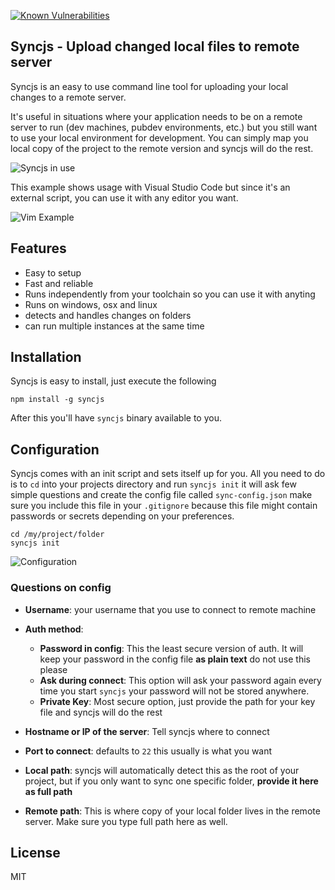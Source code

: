 [![Known Vulnerabilities](https://snyk.io/test/github/serkanyersen/sync/badge.svg)](https://snyk.io/test/github/serkanyersen/sync)

Syncjs - Upload changed local files to remote server
----------------------------------------------------
Syncjs is an easy to use command line tool for uploading your local changes to a remote server.

It's useful in situations where your application needs to be on a remote server to run (dev machines, pubdev environments, etc.) but you still want to use your local environment for development. You can simply map you local copy of the project to the remote version and syncjs will do the rest.

![Syncjs in use](http://i.imgur.com/rLNUErv.gif, "syncjs")

This example shows usage with Visual Studio Code but since it's an external script, you can use it with any editor you want.

![Vim Example](http://i.imgur.com/drnEET1.gif, "syncjs")

Features
--------
 - Easy to setup
 - Fast and reliable
 - Runs independently from your toolchain so you can use it with anyting
 - Runs on windows, osx and linux
 - detects and handles changes on folders
 - can run multiple instances at the same time


Installation
------------

Syncjs is easy to install, just execute the following

```
npm install -g syncjs
```

After this you'll have `syncjs` binary available to you.

Configuration
-------------

Syncjs comes with an init script and sets itself up for you. All you need to do is to `cd` into your projects directory and  run `syncjs init` it will ask few simple questions and create the config file called `sync-config.json` make sure you include this file in your `.gitignore` because this file might contain passwords or secrets depending on your preferences.

```
cd /my/project/folder
syncjs init
```
![Configuration](http://i.imgur.com/3VnNDc5.gif, "syncjs init")


### Questions on config
 - **Username**: your username that you use to connect to remote machine
 - **Auth method**:
    - **Password in config**: This the least secure version of auth. It will keep your password in the config file **as plain text** do not use this please
    - **Ask during connect**: This option will ask your password again every time you start `syncjs` your password will not be stored anywhere.
    - **Private Key**: Most secure option, just provide the path for your key file and syncjs will do the rest

 - **Hostname or IP of the server**: Tell syncjs where to connect
 - **Port to connect**: defaults to `22` this usually is what you want
 - **Local path**: syncjs will automatically detect this as the root of your project, but if you only want to sync one specific folder, **provide it here as full path**
 - **Remote path**: This is where copy of your local folder lives in the remote server. Make sure you type full path here as well.


License
-------
MIT
